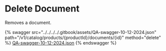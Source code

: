 # Delete Document

Removes a document.

{% swagger src="../../../../.gitbook/assets/QA-swagger-10-12-2024.json" path="/v1/catalog/products/{productId}/documents/{id}" method="delete" %}
[QA-swagger-10-12-2024.json](../../../../.gitbook/assets/QA-swagger-10-12-2024.json)
{% endswagger %}
